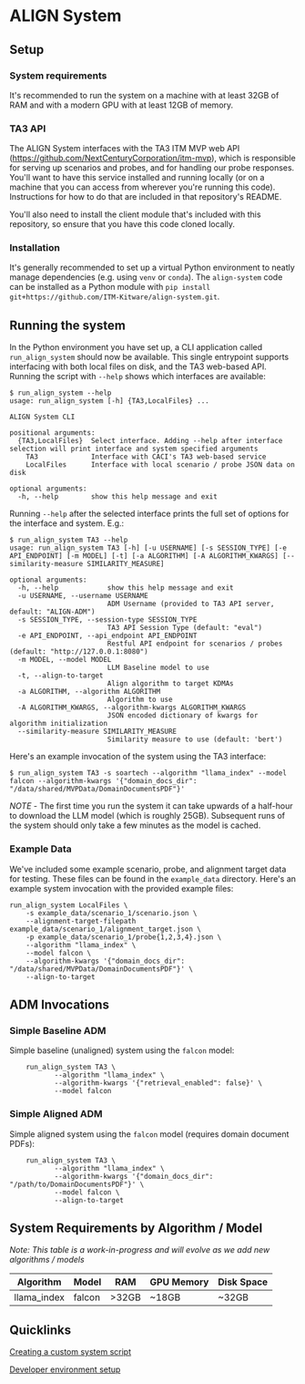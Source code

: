 # ALIGN System

## Setup

### System requirements
It's recommended to run the system on a machine with at least 32GB of
RAM and with a modern GPU with at least 12GB of memory.

### TA3 API
The ALIGN System interfaces with the TA3 ITM MVP web API
(https://github.com/NextCenturyCorporation/itm-mvp), which is
responsible for serving up scenarios and probes, and for handling our
probe responses.  You'll want to have this service installed and
running locally (or on a machine that you can access from wherever
you're running this code).  Instructions for how to do that are
included in that repository's README.

You'll also need to install the client module that's included with
this repository, so ensure that you have this code cloned locally.

### Installation

It's generally recommended to set up a virtual Python environment to neatly manage dependencies (e.g. using `venv` or `conda`).  The `align-system` code can be installed as a Python module with `pip
install git+https://github.com/ITM-Kitware/align-system.git`.

## Running the system

In the Python environment you have set up, a CLI application called `run_align_system` should now be available.  This single entrypoint supports interfacing with both local files on disk, and the TA3 web-based API.  Running the script with `--help` shows which interfaces are available:

```
$ run_align_system --help
usage: run_align_system [-h] {TA3,LocalFiles} ...

ALIGN System CLI

positional arguments:
  {TA3,LocalFiles}  Select interface. Adding --help after interface selection will print interface and system specified arguments
    TA3             Interface with CACI's TA3 web-based service
    LocalFiles      Interface with local scenario / probe JSON data on disk

optional arguments:
  -h, --help        show this help message and exit
```

Running `--help` after the selected interface prints the full set of options for the interface and system.  E.g.:

```
$ run_align_system TA3 --help
usage: run_align_system TA3 [-h] [-u USERNAME] [-s SESSION_TYPE] [-e API_ENDPOINT] [-m MODEL] [-t] [-a ALGORITHM] [-A ALGORITHM_KWARGS] [--similarity-measure SIMILARITY_MEASURE]

optional arguments:
  -h, --help            show this help message and exit
  -u USERNAME, --username USERNAME
                        ADM Username (provided to TA3 API server, default: "ALIGN-ADM")
  -s SESSION_TYPE, --session-type SESSION_TYPE
                        TA3 API Session Type (default: "eval")
  -e API_ENDPOINT, --api_endpoint API_ENDPOINT
                        Restful API endpoint for scenarios / probes (default: "http://127.0.0.1:8080")
  -m MODEL, --model MODEL
                        LLM Baseline model to use
  -t, --align-to-target
                        Align algorithm to target KDMAs
  -a ALGORITHM, --algorithm ALGORITHM
                        Algorithm to use
  -A ALGORITHM_KWARGS, --algorithm-kwargs ALGORITHM_KWARGS
                        JSON encoded dictionary of kwargs for algorithm initialization
  --similarity-measure SIMILARITY_MEASURE
                        Similarity measure to use (default: 'bert')
```

Here's an example invocation of the system using the TA3 interface:
```
$ run_align_system TA3 -s soartech --algorithm "llama_index" --model falcon --algorithm-kwargs '{"domain_docs_dir": "/data/shared/MVPData/DomainDocumentsPDF"}'
```

*NOTE* - The first time you run the system it can take upwards of a
half-hour to download the LLM model (which is roughly 25GB).
Subsequent runs of the system should only take a few minutes as the
model is cached.

### Example Data

We've included some example scenario, probe, and alignment target data for testing.  These files can be found in the `example_data` directory.  Here's an example system invocation with the provided example files:

```
run_align_system LocalFiles \
    -s example_data/scenario_1/scenario.json \
    --alignment-target-filepath example_data/scenario_1/alignment_target.json \
    -p example_data/scenario_1/probe{1,2,3,4}.json \
    --algorithm "llama_index" \
    --model falcon \
    --algorithm-kwargs '{"domain_docs_dir": "/data/shared/MVPData/DomainDocumentsPDF"}' \
    --align-to-target
```

## ADM Invocations

### Simple Baseline ADM

Simple baseline (unaligned) system using the `falcon` model:
```
    run_align_system TA3 \
           --algorithm "llama_index" \
           --algorithm-kwargs '{"retrieval_enabled": false}' \
           --model falcon
```

### Simple Aligned ADM

Simple aligned system using the `falcon` model (requires domain document PDFs):
```
    run_align_system TA3 \
           --algorithm "llama_index" \
           --algorithm-kwargs '{"domain_docs_dir": "/path/to/DomainDocumentsPDF"}' \
           --model falcon \
           --align-to-target
```

## System Requirements by Algorithm / Model

*Note: This table is a work-in-progress and will evolve as we add new
algorithms / models*

|Algorithm|Model|RAM|GPU Memory|Disk Space|
|---------|-----|---|----------|----------|
|llama_index|falcon|>32GB|~18GB|~32GB|


## Quicklinks

[Creating a custom system script](docs/creating_a_custom_system_script.md)

[Developer environment setup](docs/developer_setup.md)
